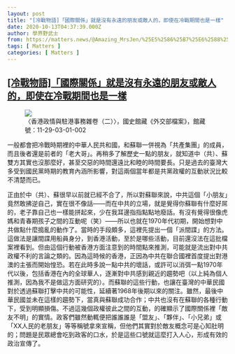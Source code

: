 ```yaml
---
layout: post
title: "[冷戰物語]「國際關係」就是沒有永遠的朋友或敵人的，即使在冷戰期間也是一樣"
date: 2020-10-13T04:37:39.000Z
author: 學界野武士
from: https://matters.news/@Amazing_MrsJen/%25E5%2586%25B7%25E6%2588%25B0%25E7%2589%25A9%25E8%25AA%259E-%25E5%259C%258B%25E9%259A%259B%25E9%2597%259C%25E4%25BF%2582-%25E5%25B0%25B1%25E6%2598%25AF%25E6%25B2%2592%25E6%259C%2589%25E6%25B0%25B8%25E9%2581%25A0%25E7%259A%2584%25E6%259C%258B%25E5%258F%258B%25E6%2588%2596%25E6%2595%25B5%25E4%25BA%25BA%25E7%259A%2584-%25E5%258D%25B3%25E4%25BD%25BF%25E5%259C%25A8%25E5%2586%25B7%25E6%2588%25B0%25E6%259C%259F%25E9%2596%2593%25E4%25B9%259F%25E6%2598%25AF%25E4%25B8%2580%25E6%25A8%25A3-bafyreifurxigwsv3nrqsijsmng6vigpz5bsazyy2giublb3ddh4cxeis5i
tags: [ Matters ]
categories: [ Matters ]
---
```

<!--1602563859000-->
[[冷戰物語]「國際關係」就是沒有永遠的朋友或敵人的，即使在冷戰期間也是一樣](https://matters.news/@Amazing_MrsJen/%25E5%2586%25B7%25E6%2588%25B0%25E7%2589%25A9%25E8%25AA%259E-%25E5%259C%258B%25E9%259A%259B%25E9%2597%259C%25E4%25BF%2582-%25E5%25B0%25B1%25E6%2598%25AF%25E6%25B2%2592%25E6%259C%2589%25E6%25B0%25B8%25E9%2581%25A0%25E7%259A%2584%25E6%259C%258B%25E5%258F%258B%25E6%2588%2596%25E6%2595%25B5%25E4%25BA%25BA%25E7%259A%2584-%25E5%258D%25B3%25E4%25BD%25BF%25E5%259C%25A8%25E5%2586%25B7%25E6%2588%25B0%25E6%259C%259F%25E9%2596%2593%25E4%25B9%259F%25E6%2598%25AF%25E4%25B8%2580%25E6%25A8%25A3-bafyreifurxigwsv3nrqsijsmng6vigpz5bsazyy2giublb3ddh4cxeis5i)
------

<div>
<figure class="image">      <picture>        <source type="image/webp" media="(min-width: 768px)" srcset="https://assets.matters.news/processed/1080w/embed/97defcdb-1107-47f2-90b3-f0a95c9f8221.webp" onerror="this.srcset='https://assets.matters.news/embed/97defcdb-1107-47f2-90b3-f0a95c9f8221.jpeg'">        <source media="(min-width: 768px)" srcset="https://assets.matters.news/processed/1080w/embed/97defcdb-1107-47f2-90b3-f0a95c9f8221.jpeg" onerror="this.srcset='https://assets.matters.news/embed/97defcdb-1107-47f2-90b3-f0a95c9f8221.jpeg'">        <source type="image/webp" srcset="https://assets.matters.news/processed/540w/embed/97defcdb-1107-47f2-90b3-f0a95c9f8221.webp">        <img src="https://assets.matters.news/embed/97defcdb-1107-47f2-90b3-f0a95c9f8221.jpeg" srcset="https://assets.matters.news/processed/540w/embed/97defcdb-1107-47f2-90b3-f0a95c9f8221.jpeg" loading="lazy" referrerpolicy="no-referrer">      </picture>    <figcaption><span>〈香港政情與駐港事務雜卷（二）〉，國史館藏《外交部檔案》，館藏號：11-29-03-01-002</span></figcaption></figure><p>一般都會把冷戰時期裡的中華人民共和國，和蘇聯一併視為「共產集團」的成員，而且後者還是前者的「老大哥」。再稍多了解歷史一點的朋友，就知道中（共）、蘇雙方其實也沒那麼好，甚至交惡的時間還遠比和睦的時間要長。只是過去的臺灣大多受到國民黨時期的教育內涵所影響，對這兩個當年都是共黨政權的互動狀況比較不清楚而已。</p><p>正由於中（共）、蘇很早以前就已經不合了，所以對蘇聯來說，中共這個「小朋友」竟然敢拂逆自己，實在很不像話——而在中共的立場，就是覺得你蘇聯有什麼好屌的，老子靠自己也一樣能拼起來，少在我耳邊指指點點地廢話。有沒有覺得很像虎媽和青春期孩子之間的互動呢（笑）——所以也就在1970年代初期，開始想對中共做點什麼搗亂的動作了。當時的手段頗多，這裡先提出一個「派間諜」的方法。這做法是讓間諜用船員身分，到香港活動，至於是哪些活動，目前還沒法在這批檔案裡看到。但由這個行動被香港方面注意到的時間點來推測，可能就是流出對中共政權不利的言論之類的。因為這時候的香港，正因為中共在聯合國裡首度提出對港澳的主張而開始惶恐。若在此時多說一點中共的壞話，或許可以消弭一點1970年代以後，包括香港在內的全球華人，逐漸對中共感到親近的趨勢吧（以上純為個人推測，因為我不是做這方面研究的）。而蘇聯的這些行動，也讓在臺灣的中華民國對於透過蘇聯打擊中共的可能性，延續著1968年後期以來的關注。雖然，最後中華民國並未在這樣的趨勢下，當真與蘇聯成功合作；中共也沒有在蘇聯的各種行動下，受到明顯損傷。不過這幾個政權彼此之間的互動，的確顯示了國際關係裡「敵友不明」的實情。政客們雖然動輒便把誰誰誰是「盟友」、「夥伴」、「小兄弟」或「XX人民的老朋友」等等稱號拿來宣稱，但他們其實對於敵友概念可是心知肚明的；問題是民眾總會吃到政客的口水，於是這些口號就這麼打入人心，形成有效的政治宣傳了。</p>
</div>
